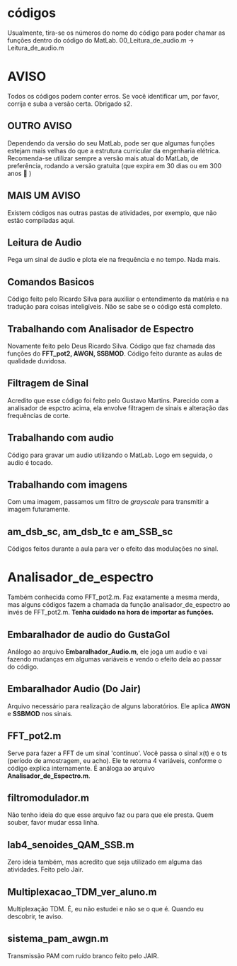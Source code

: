 # códigos

Usualmente, tira-se os números do nome do código para poder chamar as funções dentro do código do MatLab.
00_Leitura_de_audio.m -> Leitura_de_audio.m

# AVISO

Todos os códigos podem conter erros. Se você identificar um, por favor, corrija e suba a versão certa. Obrigado s2.  

## OUTRO AVISO

Dependendo da versão do seu MatLab, pode ser que algumas funções estejam mais velhas do que a estrutura curricular da engenharia elétrica. Recomenda-se utilizar sempre a versão mais atual do MatLab, de preferência, rodando a versão gratuita (que expira em 30 dias ou em 300 anos :parrot: )

## MAIS UM AVISO

Existem códigos nas outras pastas de atividades, por exemplo, que não estão compiladas aqui.

## Leitura de Audio

Pega um sinal de áudio e plota ele na frequência e no tempo. Nada mais.

## Comandos Basicos

Código feito pelo Ricardo Silva para auxiliar o entendimento da matéria e na tradução para coisas inteligíveis.  Não se sabe se o código está completo.

## Trabalhando com Analisador de Espectro

Novamente feito pelo Deus Ricardo Silva. Código que faz chamada das funções do **FFT_pot2, AWGN, SSBMOD**. Código feito durante as aulas de qualidade duvidosa.

## Filtragem de Sinal

Acredito que esse código foi feito pelo Gustavo Martins. Parecido com a analisador de espctro acima, ela envolve filtragem de sinais e alteração das frequências de corte.

## Trabalhando com audio

Código para gravar um audio utilizando o MatLab. Logo em seguida, o audio é tocado.

## Trabalhando com imagens

Com uma imagem, passamos um filtro de *grayscale* para transmitir a imagem futuramente.

## am_dsb_sc, am_dsb_tc e am_SSB_sc

Códigos feitos durante a aula para ver o efeito das modulações no sinal.

# Analisador_de_espectro

Também conhecida como FFT_pot2.m. Faz exatamente a mesma merda, mas alguns códigos fazem a chamada da função analisador_de_espectro ao invés de FFT_pot2.m. **Tenha cuidado na hora de importar as funções.**

## Embaralhador de audio do GustaGol

Análogo ao arquivo **Embaralhador_Audio.m**, ele joga um audio e vai fazendo mudanças em algumas variáveis e vendo o efeito dela ao passar do código.

## Embaralhador Audio (Do Jair)

Arquivo necessário para realização de alguns laboratórios. Ele aplica **AWGN** e **SSBMOD** nos sinais.

## FFT_pot2.m

Serve para fazer a FFT de um sinal 'contínuo'. Você passa o sinal x(t) e o ts (período de amostragem, eu acho). Ele te retorna 4 variáveis, conforme o código explica internamente. É análoga ao arquivo **Analisador_de_Espectro.m**.

## filtromodulador.m

Não tenho ideia do que esse arquivo faz ou para que ele presta. Quem souber, favor mudar essa linha.

## lab4_senoides_QAM_SSB.m

Zero ideia também, mas acredito que seja utilizado em alguma das atividades. Feito pelo Jair.

## Multiplexacao_TDM_ver_aluno.m

Multiplexação TDM. É, eu não estudei e não se o que é. Quando eu descobrir, te aviso.

## sistema_pam_awgn.m

Transmissão PAM com ruído branco feito pelo JAIR.